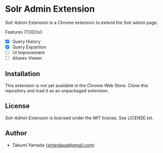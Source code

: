 # Solr Admin Extension
*Solr Admin Extension* is a Chrome extension to extend the Solr admin page.  
  
Features (TODOs):  
- [x] Query History
- [x] Query Expantion
- [ ] UI Improvement
- [ ] Aliases Viewer

## Installation
This extension is not yet available in the Chrome Web Store. Clone this repository and load it as an unpackaged extension.

## License
*Solr Admin Extension* is licensed under the MIT license. See LICENSE.txt.

## Author
- Takumi Yamada (xirtardauq@gmail.com)